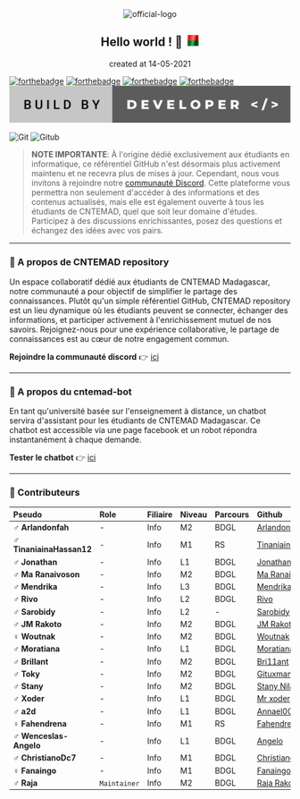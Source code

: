 <div align="center"><img src="https://github.com/RajaRakoto/cntemad-repository/blob/master/assets/public/cntemad-bot-logo-white.png?raw=true" height="350" width="370" alt="official-logo"></div>

<h2 align="center">Hello world ! 👋<img src="https://github.com/RajaRakoto/github-docs/blob/master/cntemad-repository/img/dago.gif?raw=true" width="30"></h2>

<p align="center">
created at 14-05-2021
</p>

[![forthebadge](https://forthebadge.com/images/badges/built-with-love.svg)](https://forthebadge.com) [![forthebadge](https://forthebadge.com/images/badges/for-you.svg)](https://forthebadge.com) [![forthebadge](https://forthebadge.com/images/badges/open-source.svg)](https://forthebadge.com) [![forthebadge](https://forthebadge.com/images/badges/uses-git.svg)](https://forthebadge.com) [![forthebadge](https://github.com/RajaRakoto/github-docs/blob/master/badge/build-by.svg?raw=true)](https://forthebadge.com)

![Git](https://img.shields.io/badge/-Git-777?style=flat&logo=git&logoColor=F05032&labelColor=ffffff) ![Gitub](https://img.shields.io/badge/-Gitub-777?style=flat&logo=github&logoColor=777&labelColor=ffffff)

> **NOTE IMPORTANTE**: À l'origine dédié exclusivement aux étudiants en informatique, ce référentiel GitHub n'est désormais plus activement maintenu et ne recevra plus de mises à jour. Cependant, nous vous invitons à rejoindre notre [communauté Discord](https://discord.gg/86KepcGPsN). Cette plateforme vous permettra non seulement d'accéder à des informations et des contenus actualisés, mais elle est également ouverte à tous les étudiants de CNTEMAD, quel que soit leur domaine d'études. Participez à des discussions enrichissantes, posez des questions et échangez des idées avec vos pairs.

---

### 📌 A propos de CNTEMAD repository

Un espace collaboratif dédié aux étudiants de CNTEMAD Madagascar, notre communauté a pour objectif de simplifier le partage des connaissances. Plutôt qu'un simple référentiel GitHub, CNTEMAD repository est un lieu dynamique où les étudiants peuvent se connecter, échanger des informations, et participer activement à l'enrichissement mutuel de nos savoirs. Rejoignez-nous pour une expérience collaborative, le partage de connaissances est au cœur de notre engagement commun.

**Rejoindre la communauté discord** 👉 [ici](https://discord.gg/86KepcGPsN)

---

### 📌 A propos du cntemad-bot

En tant qu'université basée sur l'enseignement à distance, un chatbot servira d'assistant pour les étudiants de CNTEMAD Madagascar. Ce chatbot est accessible via une page facebook et un robot répondra instantanément à chaque demande.

**Tester le chatbot** 👉 [ici](https://web.facebook.com/cntemad.agent)

---

### 📌 Contributeurs

| Pseudo | Role | Filiaire | Niveau | Parcours | Github |
| :-- | :-- | :-- | :-- | :-- | :-- |
| ♂️ **Arlandonfah** | - | Info | M2 | BDGL | [Arlandonfah](https://github.com/Arlandonfah) |
| ♂️ **TinaniainaHassan12** | - | Info | M1 | RS | [TinaniainaHassan12](https://github.com/TinaniainaHassan12) |
| ♂️ **Jonathan** | - | Info | L1 | BDGL | [Jonathan](https://github.com/Jonathanrazakalalaina) |
| ♂️ **Ma Ranaivoson** | - | Info | M2 | BDGL | [Ma Ranaivoson](https://github.com/ma-ranaivoson) |
| ♂️ **Mendrika** | - | Info | L3 | BDGL | [Mendrika](https://github.com/Mendrika) |
| ♂️ **Rivo** | - | Info | L2 | BDGL | [Rivo](https://github.com/Rivo) |
| ♂️ **Sarobidy** | - | Info | L2 | - | [Sarobidy](https://github.com/Sarobidy) |
| ♂️ **JM Rakoto** | - | Info | M2 | BDGL | [JM Rakoto](https://github.com/jmRakoto) |
| ♀️ **Woutnak** | - | Info | M2 | BDGL | [Woutnak](https://github.com/Woutnak) |
| ♂️ **Moratiana** | - | Info | L1 | BDGL | [Moratiana](https://github.com/Moratiana) |
| ♂️ **Brillant** | - | Info | M2 | BDGL | [Bri11ant](https://github.com/Bri11ant) |
| ♂️ **Toky** | - | Info | M2 | BDGL | [Gituxmanjaka](https://github.com/gituxmanjaka) |
| ♂️ **Stany** | - | Info | M2 | BDGL | [Stany Nilaina](https://github.com/StanyNilaina) |
| ♂️ **Xoder** | - | Info | L1 | BDGL | [Mr xoder](https://github.com/­mrxoder) |
| ♂️ **a2d** | - | Info | L1 | BDGL | [Annael007](https://github.com/Annael007) |
| ♀️ **Fahendrena** | - | Info | M1 | RS | [Fahendrena](https://github.com/Fahendrena) |
| ♂️ **Wenceslas-Angelo** | - | Info | L1 | BDGL | [Angelo](https://github.com/Wenceslas-Angelo) |
| ♂️ **ChristianoDc7** | - | Info | M1 | BDGL | [ChristianoDc7](https://github.com/­ChristianoDc7) |
| ♀️ **Fanaingo** | - | Info | M1 | BDGL | [Fanaingo](https://github.com/Fanaingo) |
| ♂️ **Raja** | `Maintainer` | Info | M2 | BDGL | [Raja Rakotonirina](https://github.com/RajaRakoto) |